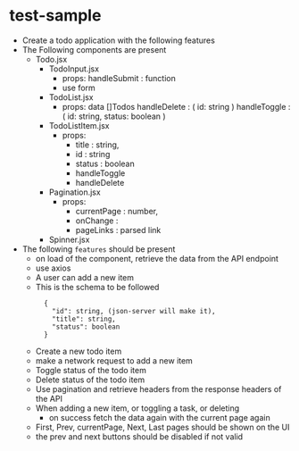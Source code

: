 # test-sample

- Create a todo application with the following features
- The Following components are present
  - Todo.jsx
    - TodoInput.jsx
      - props: handleSubmit : function
      - use form
    - TodoList.jsx
      - props:
        data []Todos
        handleDelete : ( id: string )
        handleToggle : ( id: string, status: boolean )
    - TodoListItem.jsx
      - props:
        - title : string,
        - id : string
        - status : boolean
        - handleToggle
        - handleDelete
    - Pagination.jsx
      - props:
        - currentPage : number,
        - onChange :
        - pageLinks : parsed link
    - Spinner.jsx
- The following `features` should be present
  - on load of the component, retrieve the data from the API endpoint
  - use axios
  - A user can add a new item
  - This is the schema to be followed
    ```
      {
        "id": string, (json-server will make it),
        "title": string,
        "status": boolean
      }
    ```
  - Create a new todo item
  - make a network request to add a new item
  - Toggle status of the todo item
  - Delete status of the todo item
  - Use pagination and retrieve headers from the response headers of the API
  - When adding a new item, or toggling a task, or deleting
    - on success fetch the data again with the current page again
  - First, Prev, currentPage, Next, Last pages should be shown on the UI
  - the prev and next buttons should be disabled if not valid
